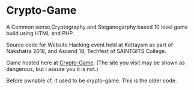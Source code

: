 

# Crypto-Game

A Common sense,Cryptography and Steganogarphy based 10 level game build using HTML and PHP.

Source code for Website Hacking event held at Kottayam as part of Nakshatra 2018, and Ascend 18, Techfest of SAINTGITS College.

 Game hosted here at [Crypto-Game](https://wh-crypto-game.000webhostapp.com/odin/index.html). (The site you visit may be shown as dangerous, but I assure you it is not.)

Before pwnable.cf, it used to be crypto-game. This is the older code.
